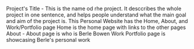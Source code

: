 Project's Title - This is the name od rhe project. It desccribes the whole project in one sentence, and helps people understand what the main goal and aim of the project is.
This Personal Website has the Home, About, and Work/Portfolio page
Home is the home page with links to the other pages
About - About page is who is Berle Bowen 
Work Portfolio page is showcasing Berle's personal work
